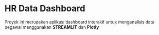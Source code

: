 # HR Data Dashboard

Proyek ini merupakan aplikasi dashboard interakif untuk menganalisis data pegawai menggunakan **STREAMLIT** dan **Plotly**